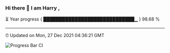 ### Hi there 👋 I am Harry , 

⏳ Year progress { █████████████████████████████▁ } 98.68 %

---

⏰ Updated on Mon, 27 Dec 2021 04:36:21 GMT

![Progress Bar CI](https://github.com/duykhang68/duykhang68/workflows/Progress%20Bar%20CI/badge.svg)
